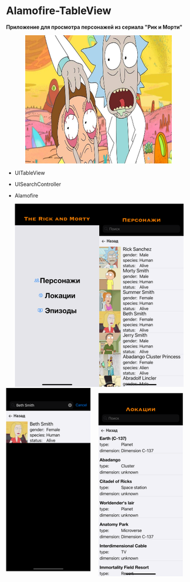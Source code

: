 # Alamofire-TableView


**Приложение для просмотра персонажей из сериала "Рик и Морти"**

<p align="center">
<img src="https://github.com/Demiantcev/Alamofire-TableView/blob/main/Presention/e8572496-b0fa-4222-bcf3-ab13dea8de48.jpg"
width="400" height="350">

* UITableView
* UISearchController
* Alamofire

  <img align="left"
img src="https://github.com/Demiantcev/Alamofire-TableView/blob/main/Presention/Simulator%20Screen%20Shot%20-%20iPhone%2014%20Pro%20-%202023-02-13%20at%2022.11.09.png"
width="230" height="500">
  <p align="center">
<img src="https://github.com/Demiantcev/Alamofire-TableView/blob/main/Presention/Simulator%20Screen%20Shot%20-%20iPhone%2014%20Pro%20-%202023-02-13%20at%2022.11.23.png"
width="230" height="500">
<img align="left"    
img src="https://github.com/Demiantcev/Alamofire-TableView/blob/main/Presention/Simulator%20Screen%20Shot%20-%20iPhone%2014%20Pro%20-%202023-02-13%20at%2022.11.35.png"
width="230" height="500">
<p align="center">
<img src="https://github.com/Demiantcev/Alamofire-TableView/blob/main/Presention/Simulator%20Screen%20Shot%20-%20iPhone%2014%20Pro%20-%202023-02-13%20at%2022.11.46.png"
width="230" height="500">
  
